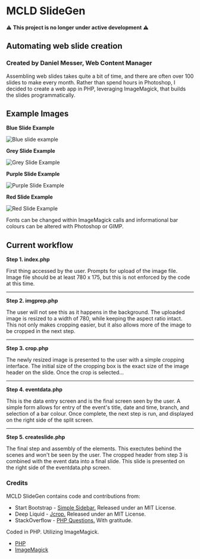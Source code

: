 # MCLD SlideGen

:warning: **This project is no longer under active development** :warning:

## Automating web slide creation
### Created by Daniel Messer, Web Content Manager

Assembling web slides takes quite a bit of time, and there are often over 100 slides to make every month. Rather than spend hours in Photoshop, I decided to create a web app in PHP, leveraging ImageMagick, that builds the slides programmatically.

## Example Images

**Blue Slide Example**

![Blue slide example](http://i.imgur.com/BUSMIB4.png)

**Grey Slide Example**

![Grey Slide Example](http://i.imgur.com/YvmrrHb.png)

**Purple Slide Example**

![Purple Slide Example](http://i.imgur.com/qygyiao.png)

**Red Slide Example**

![Red Slide Example](http://i.imgur.com/Mvdx6w4.png)

Fonts can be changed within ImageMagick calls and informational bar colours can be altered with Photoshop or GIMP.

## Current workflow

**Step 1. index.php**


First thing accessed by the user. Prompts for upload of the image file. Image file should be at least 780 x 175, but this is not enforced by the
code at this time.

---

**Step 2. imgprep.php**


The user will not see this as it happens in the background. The uploaded image is resized to a width of 780, while keeping the aspect ratio
intact. This not only makes cropping easier, but it also allows more of the image to be cropped in the next step.

---

**Step 3. crop.php**

The newly resized image is presented to the user with a simple cropping interface. The initial size of the cropping box is the exact size of the
image header on the slide. Once the crop is selected...

---

**Step 4. eventdata.php**

This is the data entry screen and is the final screen seen by the user. A simple form allows for entry of the event's title, date and time,
branch, and selection of a bar colour. Once complete, the next step is run, and displayed on the right side of the split screen.

---

**Step 5. createslide.php**

The final step and assembly of the elements. This exectutes behind the scenes and won't be seen by the user. The cropped header from step 3 is
combined with the event data into a final slide. This slide is presented on the right side of the eventdata.php screen.

### Credits

MCLD SlideGen contains code and contributions from:

* Start Bootstrap - [Simple Sidebar.](http://startbootstrap.com/template-overviews/simple-sidebar/) Released under an MIT License.
* Deep Liquid - [Jcrop.](http://deepliquid.com/content/Jcrop.html) Released under an MIT License.
* StackOverflow - [PHP Questions.](http://stackoverflow.com/questions/tagged/php) With gratitude.

Coded in PHP. Utilizing ImageMagick.

* [PHP](http://php.net)
* [ImageMagick](http://www.imagemagick.org)

